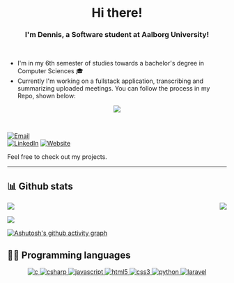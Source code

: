 <!--INFO CARD-->
<h1 align="center">Hi there!</h1>

<h3 align="center">
  I'm Dennis, a Software student at Aalborg University!
</h3>
<br/>

- I'm in my 6th semester of studies towards a bachelor's degree in Computer Sciences :mortar_board:
- Currently I'm working on a fullstack application, transcribing and summarizing uploaded meetings. You can follow the process in my Repo, shown below: 
<div align="center">
 <a href="https://github.com/denn4617/recappa">
  <img align="center" src="https://github-readme-stats.vercel.app/api/pin/?username=denn4617&repo=recappa&theme=gruvbox&bg_color=0d1117" />
 </a>
</div>

&nbsp;
<!--CONTACT-->
[![Email](https://img.shields.io/badge/Email-252422.svg?style=for-the-badge&logo=gmail)](mailto:dennis_kilic@hotmail.com)
<br/>
[![LinkedIn](https://custom-icon-badges.demolab.com/badge/LinkedIn-0A66C2?logo=linkedin-white&logoColor=fff)](https://www.linkedin.com/in/dennis-kilic/)
[![Website](https://img.shields.io/website-up-down-green-red/http/shields.io.svg)](https://denn4617.github.io/portfolio-site/)


Feel free to check out my projects.


<hr>
<!--GITHUB STATS-->

## 📊 Github stats

<img align="left" src="https://github-readme-stats.vercel.app/api?username=denn4617&count_private=true&include_all_commits=true&show_icons=true&hide_border=true&bg_color=0d1117&theme=gruvbox"/>


<img align="right" src="https://github-readme-stats.vercel.app/api/top-langs/?username=denn4617&layout=compact&card_width=250&hide_border=true&bg_color=0d1117&theme=gruvbox"/> <br>
 
<img align="center" src="https://github-readme-streak-stats.herokuapp.com/?user=denn4617&theme=gruvbox&hide_border=true&background=0d1117" />

[![Ashutosh's github activity graph](https://github-readme-activity-graph.vercel.app/graph?username=denn4617&theme=gruvbox&bg_color=0d1117&hide_border=true)](https://github.com/ashutosh00710/github-readme-activity-graph)
</div>


<!--LANGUAGES-->
## 👨‍💻 Programming languages
<p align="center">
  <!--C-->
  <a href="https://www.cprogramming.com/" target="_blank"> 
    <img src="https://img.shields.io/badge/C%20programming-A8B9CC.svg?style=for-the-badge&logo=c&logoColor=white"
      alt="c"/>
  </a>
 <!--CSHARP-->
 <a href="https://docs.microsoft.com/en-us/dotnet/csharp/" target="_blank"> 
    <img src="https://img.shields.io/badge/Csharp-228B22.svg?style=for-the-badge&logo=csharp&logoColor=black"
      alt="csharp"/>
 </a>
  <!--JAVASCRIPT-->
  <a href="https://developer.mozilla.org/en-US/docs/Web/JavaScript" target="_blank"> 
    <img src="https://img.shields.io/badge/Javascript-F7DF1E.svg?style=for-the-badge&logo=javascript&logoColor=black"
      alt="javascript"/> 
  </a>
  <!--HTML-->
  <a href="https://www.w3.org/html/" target="_blank"> 
    <img src="https://img.shields.io/badge/html-E34F26.svg?style=for-the-badge&logo=html5&logoColor=white"
      alt="html5"/> 
  </a>
  <!--CSS-->
  <a href="https://www.w3schools.com/css/" target="_blank">
    <img src="https://img.shields.io/badge/css-1572B6.svg?style=for-the-badge&logo=css3&logoColor=white"
      alt="css3"/>
  </a>
  <a href="https://www.python.org" target="_blank"> 
    <img src="https://img.shields.io/badge/Python-3776ab.svg?style=for-the-badge&logo=python&logoColor=black"
      alt="python"/>
  </a>
  <a href="https://laravel.com" target="_blank"> 
    <img src="https://img.shields.io/badge/laravel-%23FF2D20.svg?style=for-the-badge&logo=laravel&logoColor=white"
      alt="laravel"/>
  </a>
</p>
